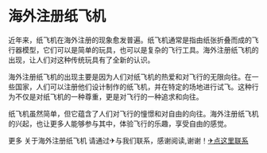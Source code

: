 # 海外注册纸飞机

近年来，纸飞机在海外注册的现象愈发普遍。纸飞机通常是指由纸张折叠而成的飞行器模型，它们可以是简单的玩具，也可以是复杂的飞行工具。海外注册纸飞机的出现，让人们对这种传统玩具有了全新的认识。

海外注册纸飞机的出现主要是因为人们对纸飞机的热爱和对飞行的无限向往。在一些国家，人们可以注册他们设计制作的纸飞机，并在特定的场地进行试飞。这种行为不仅是对纸飞机的一种尊重，更是对飞行的一种追求和向往。

纸飞机虽然简单，但它蕴含了人们对飞行的憧憬和对自由的向往。海外注册纸飞机的兴起，也让更多人能够参与其中，体验飞行的乐趣，享受自由的感觉。

更多 关于海外注册纸飞机 请通过✈与我们联系，感谢阅读,谢谢！[✈点这里联系](https://ww.k02.cc)